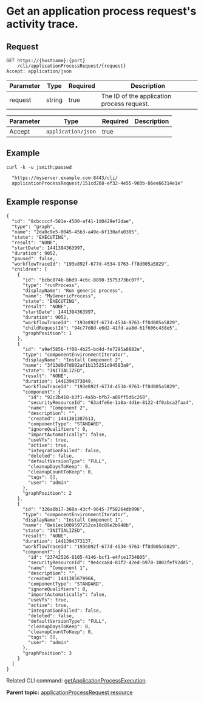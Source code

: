 # Get an application process request's activity trace.

## Request

```
GET https://{hostname}:{port}
    /cli/applicationProcessRequest/{request}
Accept: application/json

```

|Parameter|Type|Required|Description|
|---------|----|--------|-----------|
|request|string|true|The ID of the application process request.|

|Parameter|Type|Required|Description|
|---------|----|--------|-----------|
|Accept|`application/json`|true| |

## Example

```
curl -k -u jsmith:passwd 
   
  "https://myserver.example.com:8443/cli/
  applicationProcessRequest/151cd268-ef32-4e55-903b-86ee66314e1e"
```

## Example response

```
{
  "id": "8cbccccf-581e-4500-af41-1d0429ef2dae",
  "type": "graph",
  "name": "2da0c9e5-0045-45b3-a49e-6f130afa0305",
  "state": "EXECUTING",
  "result": "NONE",
  "startDate": 1441394363997,
  "duration": 9052,
  "paused": false,
  "workflowTraceId": "193e892f-677d-4534-9763-ff8d005a5829",
  "children": [
    {
      "id": "bcbc874b-bbd9-4c6c-8890-3575373bc07f",
      "type": "runProcess",
      "displayName": "Run generic process",
      "name": "MyGenericProcess",
      "state": "EXECUTING",
      "result": "NONE",
      "startDate": 1441394363997,
      "duration": 9052,
      "workflowTraceId": "193e892f-677d-4534-9763-ff8d005a5829",
      "childRequestId": "94c77d8d-e6d2-41fd-aa8d-61f606c438e5",
      "graphPosition": 1
    },
    {
      "id": "a9ef585b-ff08-4b25-bd4d-fe7295a8882e",
      "type": "componentEnvironmentIterator",
      "displayName": "Install Component 2",
      "name": "3f13d0d7d892af1b135251d94583a9",
      "state": "INITIALIZED",
      "result": "NONE",
      "duration": 1441394373049,
      "workflowTraceId": "193e892f-677d-4534-9763-ff8d005a5829",
      "component": {
        "id": "92c2b418-b3f1-4a5b-bfb7-a88ff5d6c268",
        "securityResourceId": "63a4fe6e-1a8a-4d1e-8122-4f0abca2faa4",
        "name": "Component 2",
        "description": "",
        "created": 1441381387613,
        "componentType": "STANDARD",
        "ignoreQualifiers": 0,
        "importAutomatically": false,
        "useVfs": true,
        "active": true,
        "integrationFailed": false,
        "deleted": false,
        "defaultVersionType": "FULL",
        "cleanupDaysToKeep": 0,
        "cleanupCountToKeep": 0,
        "tags": [],
        "user": "admin"
      },
      "graphPosition": 2
    },
    {
      "id": "326a0b17-360a-43cf-9645-7f58264db996",
      "type": "componentEnvironmentIterator",
      "displayName": "Install Component 1",
      "name": "8eb1ec1009597252ce10c89e2b948b",
      "state": "INITIALIZED",
      "result": "NONE",
      "duration": 1441394373137,
      "workflowTraceId": "193e892f-677d-4534-9763-ff8d005a5829",
      "component": {
        "id": "23742526-8105-4146-bcf1-e4fce1734805",
        "securityResourceId": "9e4cca84-83f2-42ed-b970-3003fef92dd5",
        "name": "Component 1",
        "description": "",
        "created": 1441385679966,
        "componentType": "STANDARD",
        "ignoreQualifiers": 0,
        "importAutomatically": false,
        "useVfs": true,
        "active": true,
        "integrationFailed": false,
        "deleted": false,
        "defaultVersionType": "FULL",
        "cleanupDaysToKeep": 0,
        "cleanupCountToKeep": 0,
        "tags": [],
        "user": "admin"
      },
      "graphPosition": 3
    }
  ]
}

```

Related CLI command: [getApplicationProcessExecution](udclient_getapplicationprocessexecution.md).

**Parent topic:** [applicationProcessRequest resource](../../com.udeploy.api.doc/topics/rest_cli_applicationprocessrequest.md)

